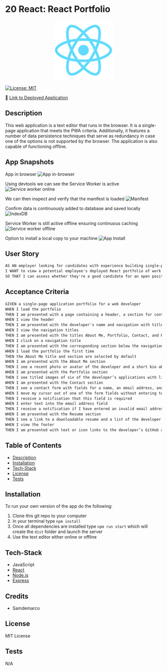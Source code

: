 # 20 React: React Portfolio

<p align="center">
  <img src="public/logo192.png">
</p>

[![License: MIT](https://img.shields.io/badge/License-MIT-yellow.svg)](https://opensource.org/licenses/MIT)

📌 [Link to Deployed Application](https://ass19-jate.herokuapp.com/)


## Description

This web application is a text editor that runs in the browser. It is a single-page application that meets 
the PWA criteria. Additionally, it features a number of data persistence techniques that serve as redundancy in 
case one of the options is not supported by the browser. The application is also capable of functioning offline.

## App Snapshots

App in browser
![App in-browser](images/JATE.png)

Using devtools we can see the Service Worker is active
![Service worker online](images/JATE_serviceWorkers.png)


We can then inspect and verify that the manifest is loaded 
![Manifest](images/JATE_manifest.png)

Confirm data is continuously added to database and saved locally
![IndexDB](images/JATE_db.png)

Service Worker is still active offline ensuring continuous caching
![Service worker offline](images/JATE_offline.png)

Option to install a local copy to your machine
![App Install](images/JATE_Install.png)






## User Story

```md
AS AN employer looking for candidates with experience building single-page applications
I WANT to view a potential employee's deployed React portfolio of work samples
SO THAT I can assess whether they're a good candidate for an open position

```

## Acceptance Criteria

```md
GIVEN a single-page application portfolio for a web developer
WHEN I load the portfolio
THEN I am presented with a page containing a header, a section for content, and a footer
WHEN I view the header
THEN I am presented with the developer's name and navigation with titles corresponding to different sections of the portfolio
WHEN I view the navigation titles
THEN I am presented with the titles About Me, Portfolio, Contact, and Resume, and the title corresponding to the current section is highlighted
WHEN I click on a navigation title
THEN I am presented with the corresponding section below the navigation without the page reloading and that title is highlighted
WHEN I load the portfolio the first time
THEN the About Me title and section are selected by default
WHEN I am presented with the About Me section
THEN I see a recent photo or avatar of the developer and a short bio about them
WHEN I am presented with the Portfolio section
THEN I see titled images of six of the developer’s applications with links to both the deployed applications and the corresponding GitHub repositories
WHEN I am presented with the Contact section
THEN I see a contact form with fields for a name, an email address, and a message
WHEN I move my cursor out of one of the form fields without entering text
THEN I receive a notification that this field is required
WHEN I enter text into the email address field
THEN I receive a notification if I have entered an invalid email address
WHEN I am presented with the Resume section
THEN I see a link to a downloadable resume and a list of the developer’s proficiencies
WHEN I view the footer
THEN I am presented with text or icon links to the developer’s GitHub and LinkedIn profiles, and their profile on a third platform (Stack Overflow, Twitter)

```

## Table of Contents

- [Description](#description)
- [Installation](#installation)
- [Tech-Stack](#Tech-Stack)
- [License](#license)
- [Tests](#tests)

## Installation

To run your own version of the app do the following:
1. Clone this git repo to your computer
2. In your terminal type `npm install` 
3. Once all dependencies are installed type `npm run start` which will create the `dist` folder and launch the server 
4. Use the text editor either online or offline

## Tech-Stack
- JavaScript
- [React](https://beta.reactjs.org/learn)
- [Node.js](https://nodejs.org/en/)
- [Express](https://expressjs.com/)


## Credits

* Samdemarco

## License

MIT License

## Tests

N/A
